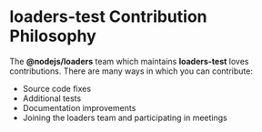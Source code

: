 # **loaders-test** Contribution Philosophy

The **@nodejs/loaders** team which maintains **loaders-test**
loves contributions. There are many ways in which you can
contribute:
- Source code fixes
- Additional tests
- Documentation improvements
- Joining the loaders team and participating in meetings
